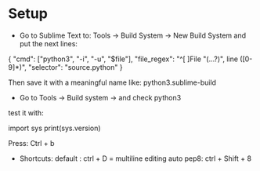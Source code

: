 # Setup

- Go to Sublime Text to: Tools -> Build System -> New Build System
  and put the next lines:

{
"cmd": ["python3", "-i", "-u", "$file"],
"file_regex": "^[ ]File \"(...?)\", line ([0-9]\*)",
"selector": "source.python"
}

Then save it with a meaningful name like: python3.sublime-build

- Go to Tools -> Build system -> and check python3

test it with:

import sys
print(sys.version)

Press: Ctrl + b

- Shortcuts:
  default : ctrl + D = multiline editing
  auto pep8: ctrl + Shift + 8
